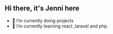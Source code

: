 ## Hi there, it's Jenni here
- 🔭 I’m currently doing projects 
- 🌱 I’m currently learning react ,laravel and php.
